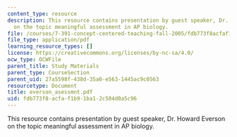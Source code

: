 ```yaml
---
content_type: resource
description: This resource contains presentation by guest speaker, Dr. Howard Everson
  on the topic meaningful assessment in AP biology.
file: /courses/7-391-concept-centered-teaching-fall-2005/fdb773f8acfaf1b91ba12c504d0a5c96_everson_asessmnt.pdf
file_type: application/pdf
learning_resource_types: []
license: https://creativecommons.org/licenses/by-nc-sa/4.0/
ocw_type: OCWFile
parent_title: Study Materials
parent_type: CourseSection
parent_uid: 27a5598f-438d-35a0-e563-1445ac9c0563
resourcetype: Document
title: everson_asessmnt.pdf
uid: fdb773f8-acfa-f1b9-1ba1-2c504d0a5c96
---
```

This resource contains presentation by guest speaker, Dr. Howard Everson on the topic meaningful assessment in AP biology.